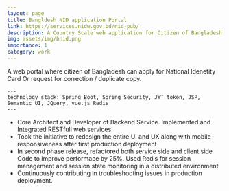 ```yaml
---
layout: page
title: Bangldesh NID application Portal
link: https://services.nidw.gov.bd/nid-pub/
description: A Country Scale web application for Citizen of Bangladesh 
img: assets/img/bnid.png
importance: 1
category: work
---
```


A web portal where citizen of Bangladesh can apply for National Idenetity Card Or request for correction / duplicate copy.

    ---
    technology_stack: Spring Boot, Spring Security, JWT token, JSP, Semantic UI, JQuery, vue.js Redis
    ---

<div class="row">
 <ul>
  <li>Core Architect and Developer of Backend Service. Implemented and Integrated RESTfull web services.</li>
  <li>Took the initiative to redesign the entire UI and UX along with mobile responsiveness after first production deployment</li>
  <li>In second phase release, refactored both service side and client side Code to improve performace by 25%. Used Redis for session management and session state monitoring in a distributed environment</li>
  <li>Continuously contributing in troubleshooting issues in production deployment.</li>
</ul>
</div>


